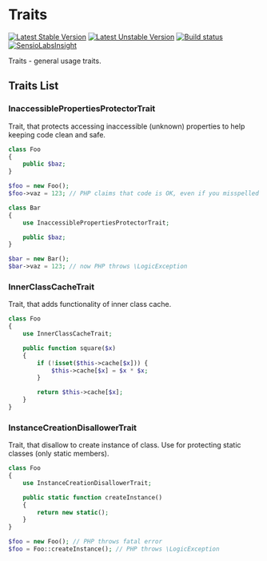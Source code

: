 Traits
==========
[![Latest Stable Version](https://poser.pugx.org/keradus/traits/v/stable.svg)](https://packagist.org/packages/keradus/traits)
[![Latest Unstable Version](https://poser.pugx.org/keradus/traits/v/unstable.svg)](https://packagist.org/packages/keradus/traits)
[![Build status](http://img.shields.io/travis/keradus/Traits/master.svg)](https://travis-ci.org/keradus/Traits)
[![SensioLabsInsight](https://insight.sensiolabs.com/projects/97573120-b091-4bc0-8994-7ecb54fab181/mini.png)](https://insight.sensiolabs.com/projects/97573120-b091-4bc0-8994-7ecb54fab181)

Traits - general usage traits.

Traits List
-----------

### InaccessiblePropertiesProtectorTrait

Trait, that protects accessing inaccessible (unknown) properties to help keeping code clean and safe.

```php
class Foo
{
    public $baz;
}

$foo = new Foo();
$foo->vaz = 123; // PHP claims that code is OK, even if you misspelled variable name!

class Bar
{
    use InaccessiblePropertiesProtectorTrait;

    public $baz;
}

$bar = new Bar();
$bar->vaz = 123; // now PHP throws \LogicException
```

### InnerClassCacheTrait

Trait, that adds functionality of inner class cache.

```php
class Foo
{
    use InnerClassCacheTrait;

    public function square($x)
    {
        if (!isset($this->cache[$x])) {
            $this->cache[$x] = $x * $x;
        }

        return $this->cache[$x];
    }
}
```

### InstanceCreationDisallowerTrait

Trait, that disallow to create instance of class.
Use for protecting static classes (only static members).

```php
class Foo
{
    use InstanceCreationDisallowerTrait;

    public static function createInstance()
    {
        return new static();
    }
}

$foo = new Foo(); // PHP throws fatal error
$foo = Foo::createInstance(); // PHP throws \LogicException
```
